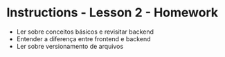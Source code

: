 # Instructions - Lesson 2 - Homework

- Ler sobre conceitos básicos e revisitar backend
- Entender a diferença entre frontend e backend
- Ler sobre versionamento de arquivos
